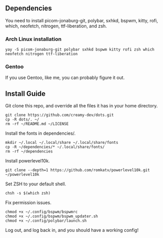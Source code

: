 ## Dependencies
You need to install picom-jonaburg-git, polybar, sxhkd, bspwm, kitty, rofi, which, neofetch, nitrogen, ttf-liberation, and zsh.
### Arch Linux installation
```
yay -S picom-jonaburg-git polybar sxhkd bspwm kitty rofi zsh which neofetch nitrogen ttf-liberation
```
### Gentoo
If you use Gentoo, like me, you can probably figure it out.
## Install Guide
Git clone this repo, and override all the files it has in your home directory.
```
git clone https://github.com/creamy-dev/dots.git
cp -R dots/. ~/
rm -rf ~/README.md ~/LICENSE
```
Install the fonts in dependencies/.
```
mkdir ~/.local ~/.local/share ~/.local/share/fonts
cp -R ~/dependencies/* ~/.local/share/fonts/
rm -rf ~/dependencies
```
Install powerlevel10k.
```
git clone --depth=1 https://github.com/romkatv/powerlevel10k.git ~/powerlevel10k
```
Set ZSH to your default shell.
```
chsh -s $(which zsh)
```
Fix permission issues.
```
chmod +x ~/.config/bspwm/bspwmrc
chmod +x ~/.config/bspwm/bspwm_updater.sh
chmod +x ~/.config/polybar/launch.sh
```
Log out, and log back in, and you should have a working config!
